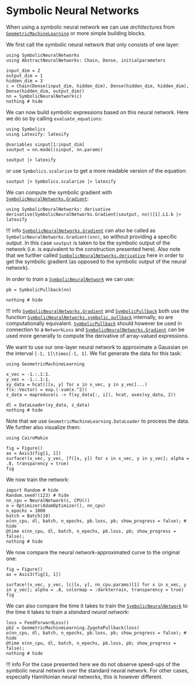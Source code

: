 # Symbolic Neural Networks

When using a symbolic neural network we can use *architectures* from [`GeometricMachineLearning`](https://github.com/JuliaGNI/GeometricMachineLearning.jl) or more simple building blocks.

We first call the symbolic neural network that only consists of one layer:

```@example snn
using SymbolicNeuralNetworks
using AbstractNeuralNetworks: Chain, Dense, initialparameters

input_dim = 2
output_dim = 1
hidden_dim = 3
c = Chain(Dense(input_dim, hidden_dim), Dense(hidden_dim, hidden_dim), Dense(hidden_dim, output_dim))
nn = SymbolicNeuralNetwork(c)
nothing # hide
```

We can now build symbolic expressions based on this neural network. Here we do so by calling `evaluate_equations`:

```@example snn
using Symbolics
using Latexify: latexify

@variables sinput[1:input_dim]
soutput = nn.model(sinput, nn.params)

soutput |> latexify
```

or use `Symbolics.scalarize` to get a more readable version of the equation:

```@example snn
soutput |> Symbolics.scalarize |> latexify
```

We can compute the symbolic gradient with [`SymbolicNeuralNetworks.Gradient`](@ref):

```@example snn
using SymbolicNeuralNetworks: derivative
derivative(SymbolicNeuralNetworks.Gradient(soutput, nn))[1].L1.b |> latexify
```

!!! info
    [`SymbolicNeuralNetworks.Gradient`](@ref) can also be called as `SymbolicNeuralNetworks.Gradient(snn)`, so without providing a specific output. In this case `soutput` is taken to be the symbolic output of the network (i.e. is equivalent to the construction presented here). Also note that we further called [`SymbolicNeuralNetworks.derivative`](@ref) here in order to get the symbolic gradient (as opposed to the symbolic output of the neural network).

In order to *train* a [`SymbolicNeuralNetwork`](@ref) we can use:

```@example snn
pb = SymbolicPullback(nn)

nothing # hide
```

!!! info
    [`SymbolicNeuralNetworks.Gradient`](@ref) and [`SymbolicPullback`](@ref) both use the function [`SymbolicNeuralNetworks.symbolic_pullback`](@ref) internally, so are computationally equivalent. [`SymbolicPullback`](@ref) should however be used in connection to a `NetworkLoss` and [`SymbolicNeuralNetworks.Gradient`](@ref) can be used more generally to compute the derivative of array-valued expressions.

We want to use our one-layer neural network to approximate a Gaussian on the interval ``[-1, 1]\times[-1, 1]``. We fist generate the data for this task:

```@example snn
using GeometricMachineLearning

x_vec = -1.:.1:1.
y_vec = -1.:.1:1.
xy_data = hcat([[x, y] for x in x_vec, y in y_vec]...)
f(x::Vector) = exp.(-sum(x.^2))
z_data = mapreduce(i -> f(xy_data[:, i]), hcat, axes(xy_data, 2))

dl = DataLoader(xy_data, z_data)
nothing # hide
```

Note that we use `GeometricMachineLearning.DataLoader` to process the data. We further also visualize them: 

```@example snn
using CairoMakie

fig = Figure()
ax = Axis3(fig[1, 1])
surface!(x_vec, y_vec, [f([x, y]) for x in x_vec, y in y_vec]; alpha = .8, transparency = true)
fig
```

We now train the network:

```@example snn
import Random # hide
Random.seed!(123) # hide
nn_cpu = NeuralNetwork(c, CPU())
o = Optimizer(AdamOptimizer(), nn_cpu)
n_epochs = 1000
batch = Batch(10)
o(nn_cpu, dl, batch, n_epochs, pb.loss, pb; show_progress = false); # hide
@time o(nn_cpu, dl, batch, n_epochs, pb.loss, pb; show_progress = false);
nothing # hide
```

We now compare the neural network-approximated curve to the original one:

```@example snn
fig = Figure()
ax = Axis3(fig[1, 1])

surface!(x_vec, y_vec, [c([x, y], nn_cpu.params)[1] for x in x_vec, y in y_vec]; alpha = .8, colormap = :darkterrain, transparency = true)
fig
```

We can also compare the time it takes to train the [`SymbolicNeuralNetwork`](@ref) to the time it takes to train a *standard neural network*:

```@example snn
loss = FeedForwardLoss()
pb2 = GeometricMachineLearning.ZygotePullback(loss)
o(nn_cpu, dl, batch, n_epochs, pb.loss, pb; show_progress = false); # hide
@time o(nn_cpu, dl, batch, n_epochs, pb.loss, pb; show_progress = false);
nothing # hide
```

!!! info
    For the case presented here we do not observe speed-ups of the symbolic neural network over the standard neural network. For other cases, especially Hamiltonian neural networks, this is however different.